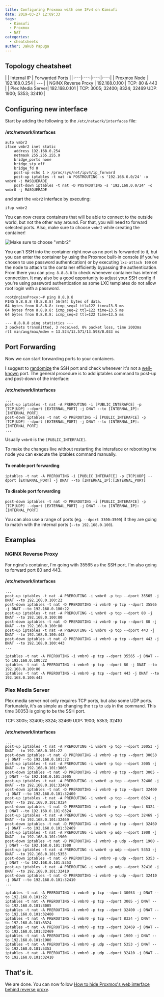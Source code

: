 ```yaml
---
title: Configuring Proxmox with one IPv4 on Kimsufi
date: 2019-03-27 12:09:33
tags:
  - Kimsufi
  - Proxmox
  - NAT
categories:
  - cheatsheets
author: Jakub Papuga
---
```

## Topology cheatsheet

|  | Internal IP | Forwarded Ports |
|:---|:---:|:---:|:---:|
| Proxmox Node | 192.168.0.254 | --- |
| NGINX Reverse Proxy | 192.168.0.100 | TCP: 80 & 443 |
| Plex Media Server| 192.168.0.101 | TCP: 3005; 32400; 8324; 32469 UDP: 1900; 5353; 32410 |

## Configuring new interface

Start by adding the following to the `/etc/network/interfaces` file:

#### /etc/network/interfaces

```
auto vmbr2
iface vmbr2 inet static
    address 192.168.0.254
    netmask 255.255.255.0
    bridge_ports none
    bridge_stp off
    bridge_fd 0
    post-up echo 1 > /proc/sys/net/ipv4/ip_forward
    post-up iptables -t nat -A POSTROUTING -s '192.168.0.0/24' -o vmbr0 -j MASQUERADE
    post-down iptables -t nat -D POSTROUTING -s '192.168.0.0/24' -o vmbr0 -j MASQUERADE
```

and start the `vmbr2` interface by executing:

```
ifup vmbr2
```

You can now create containers that will be able to connect to the outside world, but not the other way around. For that, you will need to forward selected ports. Also, make sure to choose `vmbr2` while creating the container!

![Make sure to choose "vmbr2"](https://i.mrpsycho.pl/selif/b7phh7lc.png)

You can't SSH into the container right now as no port is forwarded to it, but you can enter the container by using the Proxmox built-in console (if you've chosen to use password authentication) or by executing `lxc-attach 100` on the node to attach to the container efficiently bypassing the authentication. From there you can `ping 8.8.8.8` to check whenever container has internet connection. It may also be a good opportunity to adjust your SSH config if you're using password authentication as some LXC templates do not allow root login with a password.

```
root@nginxProxy:~# ping 8.8.8.8
PING 8.8.8.8 (8.8.8.8) 56(84) bytes of data.
64 bytes from 8.8.8.8: icmp_seq=1 ttl=122 time=13.5 ms
64 bytes from 8.8.8.8: icmp_seq=2 ttl=122 time=13.5 ms
64 bytes from 8.8.8.8: icmp_seq=3 ttl=122 time=13.5 ms

--- 8.8.8.8 ping statistics ---
3 packets transmitted, 3 received, 0% packet loss, time 2003ms
rtt min/avg/max/mdev = 13.524/13.571/13.598/0.033 ms
```

## Port Forwarding

Now we can start forwarding ports to your containers.

I suggest to [randomize](https://numbergenerator.org/randomnumbergenerator/1024-65535) the SSH port and check whenever it's not a [well-known](https://en.wikipedia.org/wiki/List_of_TCP_and_UDP_port_numbers#Well-known_ports) port. 
The general procedure is to add iptables command to post-up and post-down of the interface:

#### /etc/network/interfaces

```
...
post-up iptables -t nat -A PREROUTING -i [PUBLIC_INTERAFCE] -p [TCP|UDP] --dport [EXTERNAL_PORT] -j DNAT --to [INTERNAL_IP]:[INTERNAL_PORT]
post-down iptables -t nat -D PREROUTING -i [PUBLIC_INTERAFCE] -p [TCP|UDP] --dport [EXTERNAL_PORT] -j DNAT --to [INTERNAL_IP]:[INTERNAL_PORT]
...
```

Usually `vmbr0` is the `[PUBLIC_INTERFACE]`.

To make the changes live without restarting the interaface or rebooting the node you can execute the iptables command manually.

#### To enable port forwarding

```
iptables -t nat -A PREROUTING -i [PUBLIC_INTERAFCE] -p [TCP|UDP] --dport [EXTERNAL_PORT] -j DNAT --to [INTERNAL_IP]:[INTERNAL_PORT]
```

#### To disable port forwarding

```
post-down iptables -t nat -D PREROUTING -i [PUBLIC_INTERAFCE] -p [TCP|UDP] --dport [EXTERNAL_PORT] -j DNAT --to [INTERNAL_IP]:[INTERNAL_PORT]
```

You can also use a range of ports (eg. `--dport 3300:3500`) if they are going to match with the internal ports (`--to 192.168.0.100`).

## Examples

### NGINX Reverse Proxy

For nginx's container, I'm going with 35565 as the SSH port. I'm also going to forward port 80 and 443.

#### /etc/network/interfaces

```
...
post-up iptables -t nat -A PREROUTING -i vmbr0 -p tcp --dport 35565 -j DNAT --to 192.168.0.100:22
post-down iptables -t nat -D PREROUTING -i vmbr0 -p tcp --dport 35565 -j DNAT --to 192.168.0.100:22
post-up iptables -t nat -A PREROUTING -i vmbr0 -p tcp --dport 80 -j DNAT --to 192.168.0.100:80
post-down iptables -t nat -D PREROUTING -i vmbr0 -p tcp --dport 80 -j DNAT --to 192.168.0.100:80
post-up iptables -t nat -A PREROUTING -i vmbr0 -p tcp --dport 443 -j DNAT --to 192.168.0.100:443
post-down iptables -t nat -D PREROUTING -i vmbr0 -p tcp --dport 443 -j DNAT --to 192.168.0.100:443
...
```

```
iptables -t nat -A PREROUTING -i vmbr0 -p tcp --dport 35565 -j DNAT --to 192.168.0.100:22
iptables -t nat -A PREROUTING -i vmbr0 -p tcp --dport 80 -j DNAT --to 192.168.0.100:80
iptables -t nat -A PREROUTING -i vmbr0 -p tcp --dport 443 -j DNAT --to 192.168.0.100:443
```

### Plex Media Server

Plex media server not only requires TCP ports, but also some UDP ports. Fortunately, it's as simple as changing the `tcp` to `udp` in the command. This time 30053 is going to be the SSH port.

TCP: 3005; 32400; 8324; 32469 UDP: 1900; 5353; 32410

#### /etc/network/interfaces

```
...
post-up iptables -t nat -A PREROUTING -i vmbr0 -p tcp --dport 30053 -j DNAT --to 192.168.0.101:22
post-down iptables -t nat -D PREROUTING -i vmbr0 -p tcp --dport 30053 -j DNAT --to 192.168.0.101:22
post-up iptables -t nat -A PREROUTING -i vmbr0 -p tcp --dport 3005 -j DNAT --to 192.168.0.101:3005
post-down iptables -t nat -D PREROUTING -i vmbr0 -p tcp --dport 3005 -j DNAT --to 192.168.0.101:3005
post-up iptables -t nat -A PREROUTING -i vmbr0 -p tcp --dport 32400 -j DNAT --to 192.168.0.101:32400
post-down iptables -t nat -D PREROUTING -i vmbr0 -p tcp --dport 32400 -j DNAT --to 192.168.0.101:32400
post-up iptables -t nat -A PREROUTING -i vmbr0 -p tcp --dport 8324 -j DNAT --to 192.168.0.101:8324
post-down iptables -t nat -D PREROUTING -i vmbr0 -p tcp --dport 8324 -j DNAT --to 192.168.0.101:8324
post-up iptables -t nat -A PREROUTING -i vmbr0 -p tcp --dport 32469 -j DNAT --to 192.168.0.101:32469
post-down iptables -t nat -D PREROUTING -i vmbr0 -p tcp --dport 32469 -j DNAT --to 192.168.0.101:32469
post-up iptables -t nat -A PREROUTING -i vmbr0 -p udp --dport 1900 -j DNAT --to 192.168.0.101:1900
post-down iptables -t nat -D PREROUTING -i vmbr0 -p udp --dport 1900 -j DNAT --to 192.168.0.101:1900
post-up iptables -t nat -A PREROUTING -i vmbr0 -p udp --dport 5353 -j DNAT --to 192.168.0.101:5353
post-down iptables -t nat -D PREROUTING -i vmbr0 -p udp --dport 5353 -j DNAT --to 192.168.0.101:5353
post-up iptables -t nat -A PREROUTING -i vmbr0 -p udp --dport 32410 -j DNAT --to 192.168.0.101:32410
post-down iptables -t nat -D PREROUTING -i vmbr0 -p udp --dport 32410 -j DNAT --to 192.168.0.101:32410
...
```

```
iptables -t nat -A PREROUTING -i vmbr0 -p tcp --dport 30053 -j DNAT --to 192.168.0.101:22
iptables -t nat -A PREROUTING -i vmbr0 -p tcp --dport 3005 -j DNAT --to 192.168.0.101:3005
iptables -t nat -A PREROUTING -i vmbr0 -p tcp --dport 32400 -j DNAT --to 192.168.0.101:32400
iptables -t nat -A PREROUTING -i vmbr0 -p tcp --dport 8324 -j DNAT --to 192.168.0.101:8324
iptables -t nat -A PREROUTING -i vmbr0 -p tcp --dport 32469 -j DNAT --to 192.168.0.101:32469
iptables -t nat -A PREROUTING -i vmbr0 -p udp --dport 1900 -j DNAT --to 192.168.0.101:1900
iptables -t nat -A PREROUTING -i vmbr0 -p udp --dport 5353 -j DNAT --to 192.168.0.101:5353
iptables -t nat -A PREROUTING -i vmbr0 -p udp --dport 32410 -j DNAT --to 192.168.0.101:32410
```

## That's it.

We are done. You can now follow [How to hide Proxmox's web interface behind reverse proxy](https://new.mrpsycho.pl/cheatsheets/Hide-Proxmox-interface-behind-nginx-reverse-proxy-SSL-VNC/).
